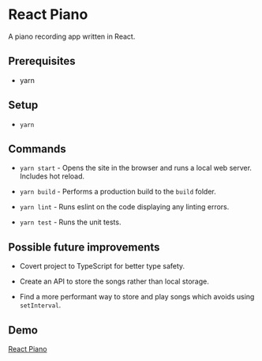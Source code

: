 # React Piano

A piano recording app written in React.

## Prerequisites

* yarn

## Setup

* `yarn`

## Commands

* `yarn start` - Opens the site in the browser and runs a local web server. Includes hot reload.

* `yarn build` - Performs a production build to the `build` folder.

* `yarn lint` - Runs eslint on the code displaying any linting errors.

* `yarn test` - Runs the unit tests.

## Possible future improvements

* Covert project to TypeScript for better type safety.

* Create an API to store the songs rather than local storage.

* Find a more performant way to store and play songs which avoids using `setInterval`.

## Demo

[React Piano](http://react-piano.s3-website.eu-west-2.amazonaws.com/)

